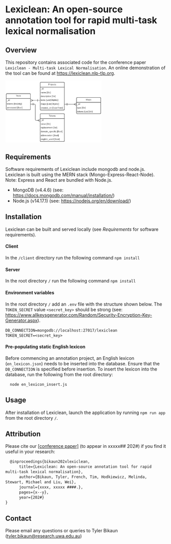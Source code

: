 # Lexiclean: An open-source annotation tool for rapid multi-task lexical normalisation
## Overview
This repository contains associated code for the conference paper `Lexiclean - Multi-task Lexical Normalisation`. An online demonstration of the tool can be found at https://lexiclean.nlp-tlp.org.

<img src="lexiclean_er-diagram.png" width= "60%" alt="entity relationship diagram"/>

## Requirements
Software requirements of Lexiclean include mongodb and node.js. Lexiclean is built using the MERN stack (Mongo-Express-React-Node). Note: Express and React are bundled with Node.js.

- MongoDB (v4.4.6) (see: https://docs.mongodb.com/manual/installation/)
- Node.js (v14.17.1) (see: https://nodejs.org/en/download/)

## Installation
Lexiclean can be built and served locally (see *Requirements* for software requirements). 

#### Client
In the `/client` directory run the following command `npm install`

#### Server
In the root directory `/` run the following command `npm install`

#### Environment variables
In the root directory `/` add an `.env` file with the structure shown below. The `TOKEN_SECRET` value `<secret_key>` should be strong (see: https://www.allkeysgenerator.com/Random/Security-Encryption-Key-Generator.aspx).
```
DB_CONNECTION=mongodb://localhost:27017/lexiclean
TOKEN_SECRET=<secret_key>
```

#### Pre-populating static English lexicon
Before commencing an annotation project, an English lexicon (`en_lexicon.json`) needs to be inserted into the database. Ensure that the `DB_CONNECTION` is specified before insertion. To insert the lexicon into the database, run the following from the root directory:
```
  node en_lexicon_insert.js
```

## Usage
After installation of Lexiclean, launch the application by running `npm run app` from the root directory `/`.

## Attribution
Please cite our [[conference paper]](https://arxiv.org/abs/####.#####) (to appear in xxxxx## 202#) if you find it useful in your research:
```
  @inproceedings{bikaun202xlexiclean,
      title={Lexiclean: An open-source annotation tool for rapid multi-task lexical normalisation},
      author={Bikaun, Tyler, French, Tim, Hodkiewicz, Melinda, Stewart, Michael and Liu, Wei},
      journal={xxxx, xxxxx ####.},
      pages={x--y},
      year={202#}
}
```

## Contact
Please email any questions or queries to Tyler Bikaun (tyler.bikaun@research.uwa.edu.au)
